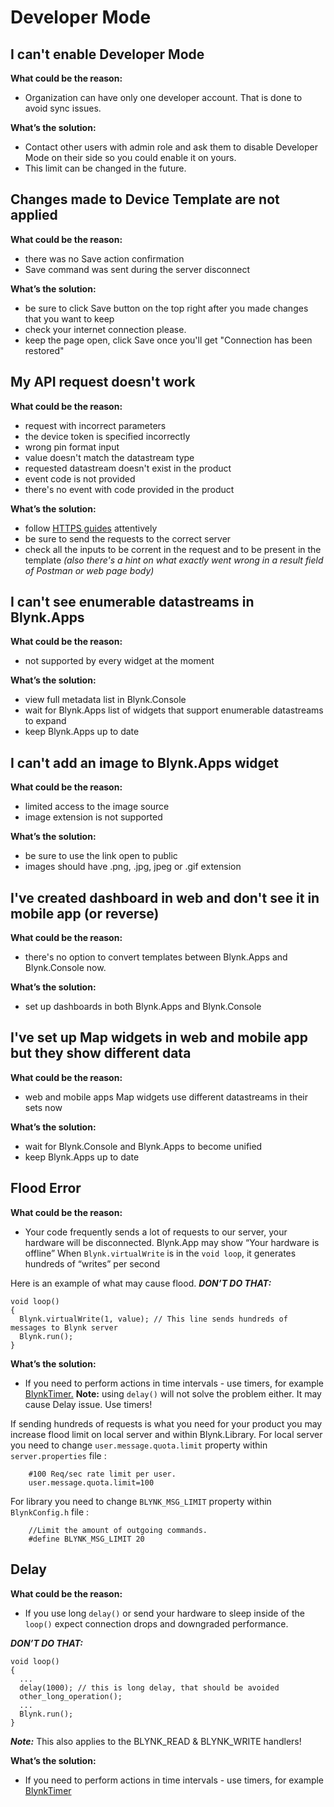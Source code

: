 # Developer Mode

## I can't enable Developer Mode

**What could be the reason:**

* Organization can have only one developer account. That is done to avoid sync issues.

**What’s the solution:**

* Contact other users with admin role and ask them to disable Developer Mode on their side so you could enable it on yours.
* This limit can be changed in the future.

## Changes made to Device Template are not applied

**What could be the reason:**

* there was no Save action confirmation
* Save command was sent during the server disconnect

**What’s the solution:**

* be sure to click Save button on the top right after you made changes that you want to keep
* check your internet connection please.
* keep the page open, click Save once you'll get "Connection has been restored" 

## **My API request doesn't work**

**What could be the reason:**

* request with incorrect parameters  
* the device token is specified incorrectly  
* wrong pin format input  
* value doesn't match the datastream type  
* requested datastream doesn't exist in the product  
* event code is not provided  
* there's no event with code provided in the product

**What’s the solution:**

* follow [HTTPS guides](https://docs.blynk.io/en/blynk.cloud/update-datastream-value) attentively  
* be sure to send the requests to the correct server  
* check all the inputs to be corrent in the request and to be present in the template _\(also there's a hint on what exactly went wrong in a result field of Postman or web page body\)_

## I can't see enumerable datastreams in Blynk.Apps

**What could be the reason:**

* not supported by every widget at the moment

**What’s the solution:**

* view full metadata list in Blynk.Console
* wait for Blynk.Apps list of widgets that support enumerable datastreams to expand 
* keep Blynk.Apps up to date

## I can't add an image to Blynk.Apps widget

**What could be the reason:**

* limited access to the image source
* image extension is not supported

**What’s the solution:**

* be sure to use the link open to public
* images should have .png, .jpg, jpeg or .gif extension

## I've created dashboard in web and don't see it in mobile app \(or reverse\)

**What could be the reason:**

* there's no option to convert templates between Blynk.Apps and Blynk.Console now.

**What’s the solution:**

* set up dashboards in both Blynk.Apps and Blynk.Console

## I've set up Map widgets in web and mobile app but they show different data

**What could be the reason:**

* web and mobile apps Map widgets use different datastreams in their sets now

**What’s the solution:**

* wait for Blynk.Console and Blynk.Apps to become unified
* keep Blynk.Apps up to date

## Flood Error

**What could be the reason:**

* Your code frequently sends a lot of requests to our server, your hardware will be disconnected. Blynk.App may show “Your hardware is offline” When `Blynk.virtualWrite` is in the `void loop`, it generates hundreds of “writes” per second

Here is an example of what may cause flood. _**DON’T DO THAT:**_

```text
void loop()
{
  Blynk.virtualWrite(1, value); // This line sends hundreds of messages to Blynk server
  Blynk.run();
}
```

**What’s the solution:**

* If you need to perform actions in time intervals - use timers, for example [BlynkTimer.](../blynk.edgent/api/blynk-timer.md)  **Note:** using `delay()` will not solve the problem either. It may cause Delay issue. Use timers!

If sending hundreds of requests is what you need for your product you may increase flood limit on local server and within Blynk.Library. For local server you need to change `user.message.quota.limit` property within `server.properties` file :

```text
    #100 Req/sec rate limit per user.
    user.message.quota.limit=100
```

For library you need to change `BLYNK_MSG_LIMIT` property within `BlynkConfig.h` file :

```text
    //Limit the amount of outgoing commands.
    #define BLYNK_MSG_LIMIT 20
```

## Delay

**What could be the reason:**

* If you use long `delay()` or send your hardware to sleep inside of the `loop()` expect connection drops and downgraded performance.

_**DON’T DO THAT:**_

```text
void loop()
{
  ...
  delay(1000); // this is long delay, that should be avoided
  other_long_operation();
  ...
  Blynk.run();
}
```

_**Note:**_ This also applies to the BLYNK\_READ & BLYNK\_WRITE handlers!

**What’s the solution:**

* If you need to perform actions in time intervals - use timers, for example [BlynkTimer](../blynk.edgent/api/blynk-timer.md)

